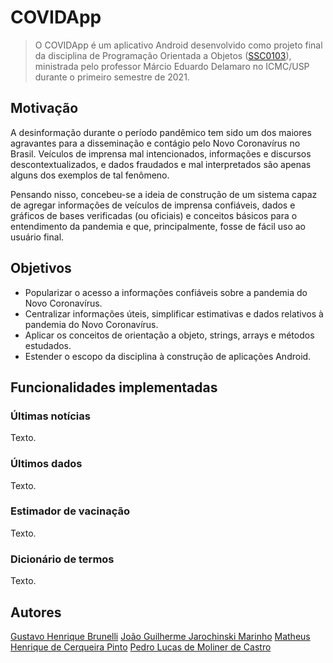 # COVIDApp

> O COVIDApp é um aplicativo Android desenvolvido como projeto final da disciplina de Programação Orientada a Objetos ([SSC0103](https://uspdigital.usp.br/jupiterweb/obterDisciplina?sgldis=SSC0103&codcur=55041&codhab=0)), ministrada pelo professor Márcio Eduardo Delamaro no ICMC/USP durante o primeiro semestre de 2021.

## Motivação

A desinformação durante o período pandêmico tem sido um dos maiores agravantes para a disseminação e contágio pelo Novo Coronavírus no Brasil. Veículos de imprensa mal intencionados, informações e discursos descontextualizados, e dados fraudados e mal interpretados são apenas alguns dos exemplos de tal fenômeno.

Pensando nisso, concebeu-se a ideia de construção de um sistema capaz de agregar informações de veículos de imprensa confiáveis, dados e gráficos de bases verificadas (ou oficiais) e conceitos básicos para o entendimento da pandemia e que, principalmente, fosse de fácil uso ao usuário final.

## Objetivos

- Popularizar o acesso a informações confiáveis sobre a pandemia do Novo Coronavírus.
- Centralizar informações úteis, simplificar estimativas e dados relativos à pandemia do Novo Coronavírus.
- Aplicar os conceitos de orientação a objeto, strings, arrays e métodos estudados.
- Estender o escopo da disciplina à construção de aplicações Android.

## Funcionalidades implementadas

### Últimas notícias

Texto.

### Últimos dados

Texto.

### Estimador de vacinação

Texto.

### Dicionário de termos

Texto.

## Autores
[Gustavo Henrique Brunelli](https://github.com/GBrunelli)
[João Guilherme Jarochinski Marinho](https://github.com/jj-marinho)
[Matheus Henrique de Cerqueira Pinto](https://github.com/CerqueiraMatheus)
[Pedro Lucas de Moliner de Castro](https://github.com/pedrolmcastro)
